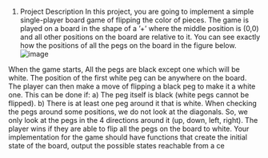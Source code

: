 1. Project Description
In this project, you are going to implement a simple single-player board game of flipping
the color of pieces. The game is played on a board in the shape of a ’+’ where the
middle position is (0,0) and all other positions on the board are relative to it. You can
see exactly how the positions of all the pegs on the board in the figure below.
![image](https://github.com/user-attachments/assets/7eda1255-44a8-47bc-9235-0c453ec1abf1)

When the game starts, All the pegs are black except one which will be white. The
position of the first white peg can be anywhere on the board. The player can then make
a move of flipping a black peg to make it a white one. This can be done if:
a) The peg itself is black (white pegs cannot be flipped).
b) There is at least one peg around it that is white.
When checking the pegs around some positions, we do not look at the diagonals. So, we
only look at the pegs in the 4 directions around it (up, down, left, right). The player
wins if they are able to flip all the pegs on the board to white.
Your implementation for the game should have functions that create the initial state of
the board, output the possible states reachable from a ce
